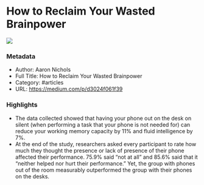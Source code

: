 # How to Reclaim Your Wasted Brainpower

![](https://readwise-assets.s3.amazonaws.com/static/images/article3.5c705a01b476.png)

### Metadata

- Author: Aaron Nichols
- Full Title: How to Reclaim Your Wasted Brainpower
- Category: #articles
- URL: https://medium.com/p/d3024f061f39

### Highlights

- The data collected showed that having your phone out on the desk on silent (when performing a task that your phone is not needed for) can reduce your working memory capacity by 11% and fluid intelligence by 7%.
- At the end of the study, researchers asked every participant to rate how much they thought the presence or lack of presence of their phone affected their performance. 75.9% said “not at all” and 85.6% said that it “neither helped nor hurt their performance.” Yet, the group with phones out of the room measurably outperformed the group with their phones on the desks.
